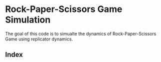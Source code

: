 # Rock-Paper-Scissors Game Simulation 

The goal of this code is to simualte the dynamics of Rock-Paper-Scissors Game using replicator dynamics. 

## Index 
